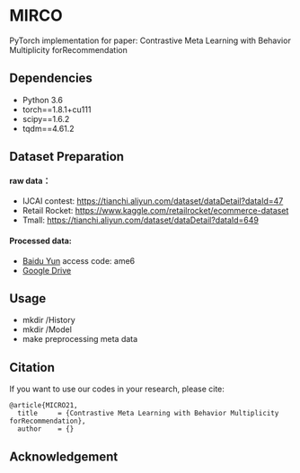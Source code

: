 # MIRCO

PyTorch implementation for paper: Contrastive Meta Learning with Behavior Multiplicity forRecommendation



## Dependencies

- Python 3.6
- torch==1.8.1+cu111
- scipy==1.6.2
- tqdm==4.61.2



## Dataset Preparation

#### raw data：
- IJCAI contest:  https://tianchi.aliyun.com/dataset/dataDetail?dataId=47
- Retail Rocket: https://www.kaggle.com/retailrocket/ecommerce-dataset
- Tmall:  https://tianchi.aliyun.com/dataset/dataDetail?dataId=649 

#### Processed data:
- [Baidu Yun](https://pan.baidu.com/s/15mcDoeLUN3BBBbAv-A3nQA)     access code:  ame6    
- [Google Drive](https://drive.google.com/drive/folders/1sFg9W2wCexWahjqtN6MVc4f4dMj5hyFp?usp=sharing)



## Usage
- mkdir /History
- mkdir /Model
- make preprocessing meta data



## Citation

If you want to use our codes in your research, please cite:

```
@article{MICRO21,
  title     = {Contrastive Meta Learning with Behavior Multiplicity forRecommendation},
  author    = {}
```



## Acknowledgement








